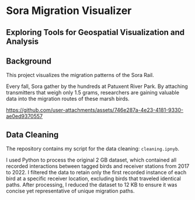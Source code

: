 # Sora Migration Visualizer

## Exploring Tools for Geospatial Visualization and Analysis

## Background

This project visualizes the migration patterns of the Sora Rail.

Every fall, Sora gather by the hundreds at Patuxent River Park. By attaching transmitters that weigh only 1.5 grams, researchers are gaining valuable data into the migration routes of these marsh birds.

https://github.com/user-attachments/assets/746e287a-4e23-4181-9330-ae0ed9370557

## Data Cleaning

The repository contains my script for the data cleaning: `cleaning.ipnyb`.

I used Python to process the original 2 GB dataset, which contained all recorded interactions between tagged birds and receiver stations from 2017 to 2022. I filtered the data to retain only the first recorded instance of each bird at a specific receiver location, excluding birds that traveled identical paths. After processing, I reduced the dataset to 12 KB to ensure it was concise yet representative of unique migration paths.